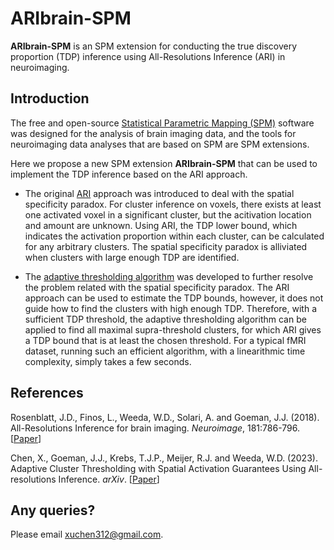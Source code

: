 # ARIbrain-SPM

**ARIbrain-SPM** is an SPM extension for conducting the true discovery proportion (TDP) inference using All-Resolutions Inference (ARI) in neuroimaging.

## Introduction

The free and open-source [Statistical Parametric Mapping (SPM)](https://www.fil.ion.ucl.ac.uk/spm/) software was designed for the analysis of brain imaging data, and the tools for neuroimaging data analyses that are based on SPM are SPM extensions.

Here we propose a new SPM extension **ARIbrain-SPM** that can be used to implement the TDP inference based on the ARI approach.

* The original [ARI](https://doi.org/10.1016/j.neuroimage.2018.07.060) approach was introduced to deal with the spatial specificity paradox. For cluster inference on voxels, there exists at least one activated voxel in a significant cluster, but the acitivation location and amount are unknown. Using ARI, the TDP lower bound, which indicates the activation proportion within each cluster, can be calculated for any arbitrary clusters. The spatial specificity paradox is alliviated when clusters with large enough TDP are identified.

* The [adaptive thresholding algorithm](https://arxiv.org/abs/2206.13587) was developed to further resolve the problem related with the spatial specificity paradox. The ARI approach can be used to estimate the TDP bounds, however, it does not guide how to find the clusters with high enough TDP. Therefore, with a sufficient TDP threshold, the adaptive thresholding algorithm can be applied to find all maximal supra-threshold clusters, for which ARI gives a TDP bound that is at least the chosen threshold. For a typical fMRI dataset, running such an efficient algorithm, with a linearithmic time complexity, simply takes a few seconds.

## References

Rosenblatt, J.D., Finos, L., Weeda, W.D., Solari, A. and Goeman, J.J. (2018). All-Resolutions Inference for brain imaging. *Neuroimage*, 181:786-796. [[Paper](https://doi.org/10.1016/j.neuroimage.2018.07.060)]

Chen, X., Goeman, J.J., Krebs, T.J.P., Meijer, R.J. and Weeda, W.D. (2023). Adaptive Cluster Thresholding with Spatial Activation Guarantees Using All-resolutions Inference. *arXiv*. [[Paper](https://arxiv.org/abs/2206.13587)]

## Any queries?

Please email xuchen312@gmail.com.

